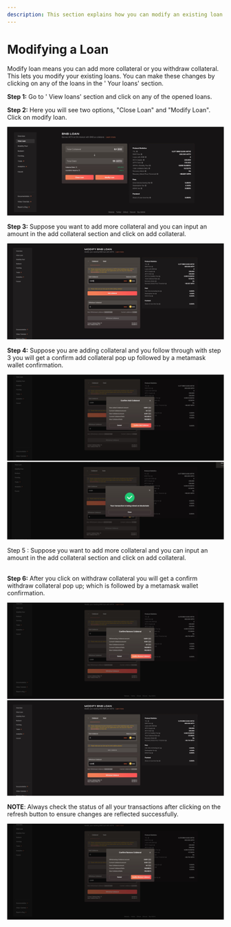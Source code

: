 ```yaml
---
description: This section explains how you can modify an existing loan
---
```


# Modifying a Loan

Modify loan means you can add more collateral or you withdraw collateral. This lets you modify your existing loans. You can make these changes by clicking on any of the loans in the ' Your loans' section.

**Step 1:** Go to ' View loans' section and click on any of the opened loans.

**Step 2:** Here you will see two options, "Close Loan" and "Modify Loan". Click on modify loan.

![You can view all the loans that you have opened till date along with the options: Close and modify loan.](../.gitbook/assets/5.jpg)

**Step 3:** Suppose you want to add more collateral and you can input an amount in the add collateral section and click on add collateral.

![Suppose you want to add more collateral and you can input an amount in the add collateral section and click on add collateral.](<../.gitbook/assets/add col 1.jpg>)

**Step 4:** Suppose you are adding collateral and you follow through with step 3 you will get a confirm add collateral pop up followed by a metamask wallet confirmation.

![Confirm withdraw collateral](<../.gitbook/assets/add col 2 .jpg>) ![Successful confirmation regarding the addition of collateral.](<../.gitbook/assets/add col confirm.jpg>)



Step 5 : Suppose you want to add more collateral and you can input an amount in the add collateral section and click on add collateral.

\
**Step 6:** After you click on withdraw collateral you will get a confirm withdraw collateral pop up; which is followed by a metamask wallet confirmation.

![After you click on withdraw collateral you will get a confirm withdraw collateral pop up; which is followed by a metamask wallet confirmation.](<../.gitbook/assets/CONFIRM withdraw col 2.jpg>) ![After you input the amount you need to click on withdraw collateral.](<../.gitbook/assets/withdraw col.jpg>)

**NOTE**: Always check the status of all your transactions after clicking on the refresh button to ensure changes are reflected successfully.

![Final confirmation regarding the withdraw.](<../.gitbook/assets/CONFIRM withdraw col 2 (1).jpg>)
